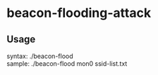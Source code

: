 # beacon-flooding-attack

## Usage
syntax: ./beacon-flood <interface> <ssid-list-file> <br/>
sample: ./beacon-flood mon0 ssid-list.txt
